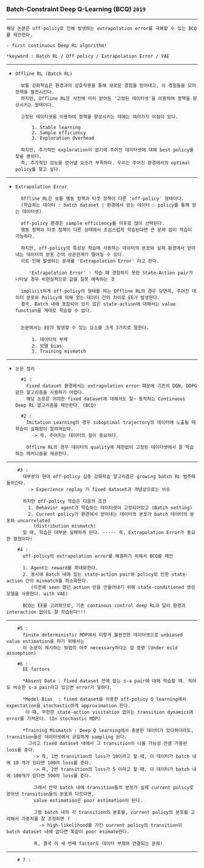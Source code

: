 ### Batch-Constraint Deep Q-Learning (BCQ) `2019`

---

    해당 논문은 off-policy로 인해 발생하는 extrapolation error를 극복할 수 있는 BCQ를 제안한다.
    
    - first continuous Deep RL algorithm!

    *keyword : Batch RL / Off policy / Extrapolation Error / VAE

---

- `Offline RL (Batch RL)`

        보통 강화학습은 환경과의 상호작용을 통해 새로운 경험을 얻어내고, 이 경험들을 모아 정책을 발전시킨다. 
        하지만, Offline RL은 사전에 미리 얻어둔 '고정된 데이터셋'을 이용하여 정책을 향상시키는 형태이다.
        
        고정된 데이터셋을 이용하여 정책을 향상시키는 데에는 여러가지 이점이 있다.

            1. Stable learning
            2. Sample efficiency
            3. Exploration Overhead
 
        하지만, 추가적인 exploration이 없기에 주어진 데이터셋에 대해 best policy를 찾을 뿐이다.
        즉, 추가적인 성능을 얻어낼 요소가 부족하다. 우리는 주어진 환경에서의 optimal policy를 찾고 싶다.

---

- `Extrapolation Error`        
        
        Offline RL은 보통 행동 정책과 타겟 정책이 다른 'off-policy' 형태이다.
        (학습하는 데이터 : batch dataset | 환경에서 얻는 데이터 : policy를 통해 얻는 데이터셋)

        off-policy 환경은 sample efficiency를 이유로 많이 선택된다.  
        행동 정책과 타겟 정책이 다른 상태에서 조심스럽게 학습된다면 큰 문제 없이 학습이 가능하다. 

        하지만, off-policy의 특성상 학습에 사용하는 데이터의 분포와 실제 환경에서 얻어내는 데이터의 분포 간의 상관관계가 떨어질 수 있다.
        이로 인해 발생하는 문제를 'Extrapolation Error' 라고 한다.
     
           'Extrapolation Error' : 학습 때 경험하지 못한 State-Action pair가 나타날 경우 비현실적으로 값을 잘못 예측하는 것 

        implicit하게 off-policy의 형태를 띄는 Offline RL의 경우 당연히, 주어진 데이터 분포와 Policy에 의해 얻는 데이터 간의 차이로 EE가 발생한다.
        결국, Batch 내애 포함되어 있지 않은 state-action에 대해서는 value function을 제대로 학습할 수 없다. 

    
        논문에서는 EE가 발생할 수 있는 요소를 크게 3가지로 말한다.

            1. 데이터의 부재
            2. 모델 bias
            3. Training mismatch


---

- `논문 정리`


        #1 : 
          Fixed dataset 환경에서는 extrapolation error 때문에 기존의 DQN, DDPG같은 알고리즘을 사용하기 어렵다.
          해당 논문은 어떠한 fixed dataset에 대해서도 잘~ 동작하는 Continuous Deep RL 알고리즘을 제안한다. (BCQ)

        #2 :
          Imitation Learning의 경우 suboptimal trajectory의 데이터에 노출될 때 학습이 실패함이 알려져있다.
            -> 즉, 주어지는 데이터의 질이 중요하다.

          Offline RL의 경우 데이터의 quality에 제한없이 고정된 데이터셋에서 잘 학습하는 메커니즘을 제공한다.  

----

        #3 :
          대부분의 현대 off-policy 심층 강화학습 알고리즘은 growing batch RL 범주에 들어간다.
            -> Experience replay 가 fixed dataset과 개념상으로는 비슷 

          하지만 off-policy 학습은 다음의 조건
            1. Behavior agent가 학습하는 데이터셋이 고정되어있고 (Batch setting)
            2. Current policy가 환경에서 얻어내는 데이터의 분포가 batch 데이터의 분포와 uncorrelated
              (distribution mismatch)
          일 때, 학습은 대부분 실패하게 된다. ----- 즉, Extrapolation Error가 중요한 쟁점이다!

        #4 : 
          off-policy의 extrapolation error를 해결하기 위해서 BCQ를 제안

          1. Agent는 reward를 최대화한다.
          2. 동시에 Batch 내에 있는 state-action pair와 policy로 인한 state-action 간의 mismatch를 최소화한다.
             (이전에 seen 했던 action 만을 만들어내기 위해 state-conditioned 생성모델을 사용한다. with VAE)

          BCQ는 EE를 고려하므로, 기존 continous control deep RL과 달리 환경과 interaction 없이도 잘 학습된다!!!

----

        #5 :
          finite deterministic MDP에서 이렇게 불완전한 데이터셋으로 unbiased value estimation을 하기 위해서는
          이 논문이 제시하는 방법이 아주 necessary하다는 걸 증명 (Under mild assumption)

        #6 :
          EE factors

          *Absent Data : fixed dataset 안에 없는 s-a pair에 대해 학습할 때. 적어도 비슷한 s-a pair라고 있으면 error가 덜하다.

          *Model Bias  : fixed dataset을 이용한 off-policy Q learning에서 expectation을 stochastic하게 approximation 한다.
           이 때, 무한한 state-action visitation 없이는 transition dynamics에 error를 가져온다. (In stochastic MDP)

          *Training Mismatch : Deep Q learning에서 충분한 데이터가 있다하더라도, transition들은 데이터셋에서 균일하게 sampling 된다.
            그리고 fixed dataset 내에서 그 transition이 나올 가능성 만큼 가중된 loss를 준다.
              -> 즉, 1번 transition의 loss가 10이라고 할 때, 이 데이터가 batch 내에 10 개가 있다면 100의 loss를 준다.
              -> 즉, 2번 transition의 loss가 5 이라고 할 때, 이 데이터가 batch 내에 100개가 있다면 500의 loss를 준다.

              그래서 만약 batch 내에 transition들의 분포가 실제 current policy로 얻어낸 transition들의 분포와 다르다면, 
              value estimation은 poor estimation이 된다.  

              그럼 batch 내의 각 transition의 분포를, current policy의 분포를 고려해서 가중치를 잘 조정하면 ?
                -> high-likelihood를 가진 current policy의 transition이 batch dataset 내에 없다면 똑같이 poor esimate한다.

              즉, 결국 이 세 번째 factor도 데이터 부재와 연결되는 문제!

----



        # 7 : 
          
